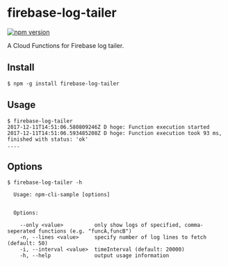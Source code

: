 # firebase-log-tailer

[![npm version](https://badge.fury.io/js/firebase-log-tailer.svg)](https://badge.fury.io/js/firebase-log-tailer)

A Cloud Functions for Firebase log tailer.


## Install

```
$ npm -g install firebase-log-tailer
```

## Usage

```
$ firebase-log-tailer
2017-12-11T14:51:06.580809246Z D hoge: Function execution started
2017-12-11T14:51:06.593485208Z D hoge: Function execution took 93 ms, finished with status: 'ok'
....
```

## Options

```
$ firebase-log-tailer -h

  Usage: npm-cli-sample [options]


  Options:

    --only <value>          only show logs of specified, comma-seperated functions (e.g. "funcA,funcB")
    -n, --lines <value>     specify number of log lines to fetch (default: 50)
    -i, --interval <value>  timeInterval (default: 20000)
    -h, --help              output usage information
```

